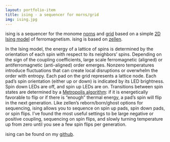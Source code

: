 ```yaml
---
layout: portfolio-item
title: ising - a sequencer for norns/grid
img: ising.jpg
---
```


ising is a sequencer for the monome [norns](https://monome.org/docs/norns/) and [grid](https://monome.org/docs/grid/) based on a simple [2D Ising model](https://en.m.wikipedia.org/wiki/Ising_model) of ferromagnetism. ising is based on [zellen](https://llllllll.co/t/zellen/21107).

In the Ising model, the energy of a lattice of spins is determined by the orientation of each spin with respect to its neighbors’ spins. Depending on the sign of the coupling coefficients, large scale ferromagnetic (aligned) or antiferromagnetic (anti-aligned) order emerges. Nonzero temperatures introduce fluctuations that can create local disruptions or overwhelm the order with entropy.
Each pad on the grid represents a lattice node. Each pad’s spin orientation (either up or down) is indicated by its LED brightness. Spin down LEDs are off, and spin up LEDs are on. Transitions between spin states are determined by a [Metropolis algorithm](https://en.m.wikipedia.org/wiki/Metropolis–Hastings_algorithm): if it is energetically favorable to flip or if there is “enough” thermal energy, a pad’s spin will flip in the next generation.
Like zellen’s reborn/born/ghost options for sequencing, ising allows you to sequence on spin up pads, spin down pads, or spin flips. I’ve found the most useful settings to be large negative or positive coupling, sequencing on spin flips, and slowly turning temperature up from zero until you see a few spin flips per generation.

ising can be found on my [github](https://github.com/johnmatter/ising).
